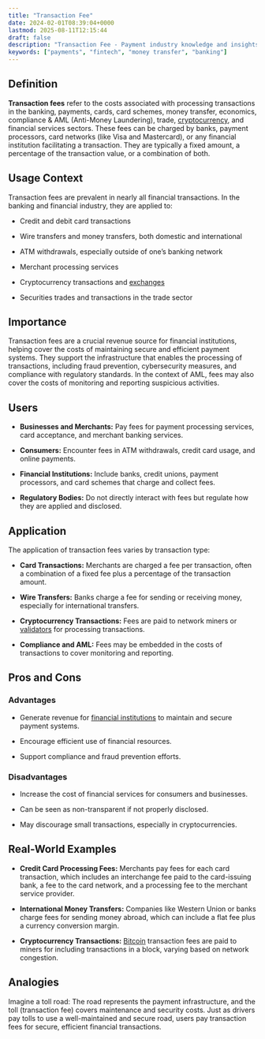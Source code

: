 ```yaml
---
title: "Transaction Fee"
date: 2024-02-01T08:39:04+0000
lastmod: 2025-08-11T12:15:44
draft: false
description: "Transaction Fee - Payment industry knowledge and insights"
keywords: ["payments", "fintech", "money transfer", "banking"]
---
```


## Definition

**Transaction fees** refer to the costs associated with processing transactions in the banking, payments, cards, card schemes, money transfer, economics, compliance & AML (Anti-Money Laundering), trade, [cryptocurrency](https://faisalkhanllc.xyz/resources/payments-wiki/c/cryptocurrency/), and financial services sectors. These fees can be charged by banks, payment processors, card networks (like Visa and Mastercard), or any financial institution facilitating a transaction. They are typically a fixed amount, a percentage of the transaction value, or a combination of both.

## Usage Context

Transaction fees are prevalent in nearly all financial transactions. In the banking and financial industry, they are applied to:

- Credit and debit card transactions

- Wire transfers and money transfers, both domestic and international

- ATM withdrawals, especially outside of one’s banking network

- Merchant processing services

- Cryptocurrency transactions and [exchanges](https://faisalkhanllc.xyz/resources/payments-wiki/c/cryptocurrency-exchanges/)

- Securities trades and transactions in the trade sector

## Importance

Transaction fees are a crucial revenue source for financial institutions, helping cover the costs of maintaining secure and efficient payment systems. They support the infrastructure that enables the processing of transactions, including fraud prevention, cybersecurity measures, and compliance with regulatory standards. In the context of AML, fees may also cover the costs of monitoring and reporting suspicious activities.

## Users

- **Businesses and Merchants:** Pay fees for payment processing services, card acceptance, and merchant banking services.

- **Consumers:** Encounter fees in ATM withdrawals, credit card usage, and online payments.

- **Financial Institutions:** Include banks, credit unions, payment processors, and card schemes that charge and collect fees.

- **Regulatory Bodies:** Do not directly interact with fees but regulate how they are applied and disclosed.

## Application

The application of transaction fees varies by transaction type:

- **Card Transactions:** Merchants are charged a fee per transaction, often a combination of a fixed fee plus a percentage of the transaction amount.

- **Wire Transfers:** Banks charge a fee for sending or receiving money, especially for international transfers.

- **Cryptocurrency Transactions:** Fees are paid to network miners or [validators](https://faisalkhanllc.xyz/resources/payments-wiki/v/validators/) for processing transactions.

- **Compliance and AML:** Fees may be embedded in the costs of transactions to cover monitoring and reporting.

## Pros and Cons

### **Advantages**

- Generate revenue for [financial institutions](https://faisalkhanllc.xyz/resources/payments-wiki/f/financial-institution-fi/) to maintain and secure payment systems.

- Encourage efficient use of financial resources.

- Support compliance and fraud prevention efforts.

### **Disadvantages**

- Increase the cost of financial services for consumers and businesses.

- Can be seen as non-transparent if not properly disclosed.

- May discourage small transactions, especially in cryptocurrencies.

## Real-World Examples

- **Credit Card Processing Fees:** Merchants pay fees for each card transaction, which includes an interchange fee paid to the card-issuing bank, a fee to the card network, and a processing fee to the merchant service provider.

- **International Money Transfers:** Companies like Western Union or banks charge fees for sending money abroad, which can include a flat fee plus a currency conversion margin.

- **Cryptocurrency Transactions:** [Bitcoin](https://faisalkhanllc.xyz/resources/payments-wiki/b/bitcoin/) transaction fees are paid to miners for including transactions in a block, varying based on network congestion.

## Analogies

Imagine a toll road: The road represents the payment infrastructure, and the toll (transaction fee) covers maintenance and security costs. Just as drivers pay tolls to use a well-maintained and secure road, users pay transaction fees for secure, efficient financial transactions.